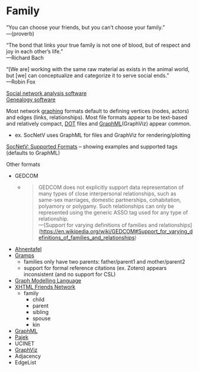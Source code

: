 # Family

“You can choose your friends, but you can’t choose your family.”  
—(proverb)

“The bond that links your true family is not one of blood, but of respect and joy in each other’s life.”  
—Richard Bach

“[We are] working with the same raw material as exists in the animal world, but [we] can conceptualize and categorize it to serve social ends.”  
—Robin Fox

[Social network analysis software](https://en.wikipedia.org/wiki/Social_network_analysis_software)  
[Genealogy software](https://en.wikipedia.org/wiki/Genealogy_software)

Most network [graphing](https://en.wikipedia.org/wiki/Graph_(discrete_mathematics)) formats default to defining vertices (nodes, actors) and edges (links, relationships). Most file formats appear to be text-based and relatively compact, [DOT](https://en.wikipedia.org/wiki/DOT_(graph_description_language)) files and [GraphML](https://en.wikipedia.org/wiki/GraphML)(GraphViz) appear common.
* ex. SocNetV uses GraphML for files and GraphViz for rendering/plotting

[SocNetV: Supported Formats](https://socnetv.org/docs/formats.html) – showing examples and supported tags (defaults to GraphML)

Other formats
* GEDCOM
  * > GEDCOM does not explicitly support data representation of many types of close interpersonal relationships,
    > such as same-sex marriages, domestic partnerships, cohabitation, polyamory or polygamy. Such relationships
    > can only be represented using the generic ASSO tag used for any type of relationship.  
    —[Support for varying definitions of families and relationships]
    (https://en.wikipedia.org/wiki/GEDCOM#Support_for_varying_definitions_of_families_and_relationships)
* [Ahnentafel](https://en.wikipedia.org/wiki/Ahnentafel)
* [Gramps](https://en.wikipedia.org/wiki/Gramps)
  * families only have two parents: father/parent1 and mother/parent2
  * support for formal reference citations (ex. Zotero) appears inconsistent (and no support for CSL)
* [Graph Modelling Language](https://en.wikipedia.org/wiki/Graph_Modelling_Language)
* [XHTML Friends Network](https://en.wikipedia.org/wiki/XHTML_Friends_Network)
  * family
    * child
    * parent
    * sibling
    * spouse
    * kin
* [GraphML](https://en.wikipedia.org/wiki/GraphML)
* [Pajek](https://en.wikipedia.org/wiki/Vladimir_Batagelj)
* UCINET
* [GraphViz](https://en.wikipedia.org/wiki/Graphviz)
* Adjacency
* EdgeList
